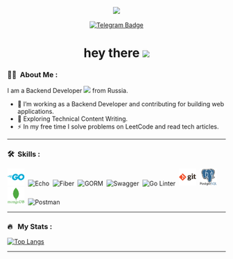 <p align="center"><img src="https://media.giphy.com/media/M9gbBd9nbDrOTu1Mqx/giphy.gif" width="100"/></p>
<p align="center">
<a href="https://t.me/kaito1337"><img src="https://img.shields.io/badge/Telegram-blue?style=for-the-badge&logo=telegram&logoColor=white" alt="Telegram Badge"></a>
</p>
<h1 align="center">hey there <img src="https://media.giphy.com/media/hvRJCLFzcasrR4ia7z/giphy.gif" width="40"></h1>

### :woman_technologist: &nbsp;About Me :

I am a Backend Developer <img src="https://media.giphy.com/media/WUlplcMpOCEmTGBtBW/giphy.gif" width="30"> from Russia.

- 🔭 I’m working as a Backend Developer and contributing for building web applications.
- 🌱 Exploring Technical Content Writing.
- ⚡ In my free time I solve problems on LeetCode and read tech articles.

---

### 🛠 &nbsp;Skills :

<p>
<img href="https://go.dev/" src = "https://github.com/devicons/devicon/blob/master/icons/go/go-original-wordmark.svg" title="Go" alt="Go" width="40" height="40"/>&nbsp;
<img href="https://echo.labstack.com/" src = "https://cdn.labstack.com/images/echo-logo.svg" title="Echo" alt="Echo" width="40" height="40"/>&nbsp;
<img href="https://gofiber.io/" src = "https://raw.githubusercontent.com/gofiber/docs/master/static/img/logo-dark.svg" title="Fiber" alt="Fiber" width="40" height="40"/>&nbsp;
<img href="https://gorm.io/" src = "https://gorm.io/gorm.svg" title="GORM" alt="GORM" width="40" height="40"/>&nbsp;
<img href="https://github.com/swaggo/swag" src = "https://raw.githubusercontent.com/swaggo/swag/master/assets/swaggo.png" title="Swagger" alt="Swagger" width="40" height="40"/>&nbsp;
<img href="https://golangci-lint.run/" src = "https://github.com/golangci/golangci-lint/blob/master/assets/go.png" title="Go Linter" alt="Go Linter" width="40" height="40"/>&nbsp;
<img href="https://git-scm.com/" src = "https://github.com/devicons/devicon/blob/master/icons/git/git-original-wordmark.svg" title="Git" **alt="Git" width="40" height="40"/>&nbsp;
<img href="https://www.postgresql.org/" src = "https://github.com/devicons/devicon/blob/master/icons/postgresql/postgresql-original-wordmark.svg" title="PostgreSQL" **alt="PostgreSQL" width="40" height="40"/>&nbsp;
<img href="https://www.mongodb.com/" src = "https://github.com/devicons/devicon/blob/master/icons/mongodb/mongodb-plain-wordmark.svg" title="MongoDB" **alt="MongoDB" width="40" height="40"/>&nbsp;
<img href="https://www.postman.com/" src = "https://www.vectorlogo.zone/logos/getpostman/getpostman-icon.svg" title="Postman"  alt="Postman" width="40" height="40"/>&nbsp;
</p>

---

### 🔥 &nbsp; My Stats :

[![Top Langs](https://github-readme-stats.vercel.app/api/top-langs/?username=kaito1337&layout=compact&theme=vision-friendly-dark)](https://github.com/anuraghazra/github-readme-stats)

---

